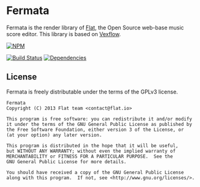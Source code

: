 # Fermata

Fermata is the render library of [Flat](http://github.com/FlatIO/flat), the Open Source web-base music score editor. This library is based on [Vexflow](http://www.vexflow.com/).

[![NPM](https://nodei.co/npm/flat-fermata.png)](https://nodei.co/npm/flat-fermata/)

[![Build Status](https://travis-ci.org/FlatIO/fermata.png)](https://travis-ci.org/FlatIO/fermata)
[![Dependencies](https://david-dm.org/FlatIO/fermata.png)](https://david-dm.org/FlatIO/fermata)

## License

Fermata is freely distributable under the terms of the GPLv3 license.

```
Fermata
Copyright (C) 2013 Flat team <contact@flat.io>

This program is free software: you can redistribute it and/or modify
it under the terms of the GNU General Public License as published by
the Free Software Foundation, either version 3 of the License, or
(at your option) any later version.

This program is distributed in the hope that it will be useful,
but WITHOUT ANY WARRANTY; without even the implied warranty of
MERCHANTABILITY or FITNESS FOR A PARTICULAR PURPOSE.  See the
GNU General Public License for more details.

You should have received a copy of the GNU General Public License
along with this program.  If not, see <http://www.gnu.org/licenses/>.
```
